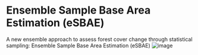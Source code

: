 # Ensemble Sample Base Area Estimation (eSBAE)
A new ensemble approach to assess forest cover change through statistical sampling: Ensemble Sample Base Area Estimation (eSBAE)
![image](https://github.com/sepredd/esbae_civ/assets/37068938/7f607d97-429f-4ee5-80e2-b85d10bcb11f)

